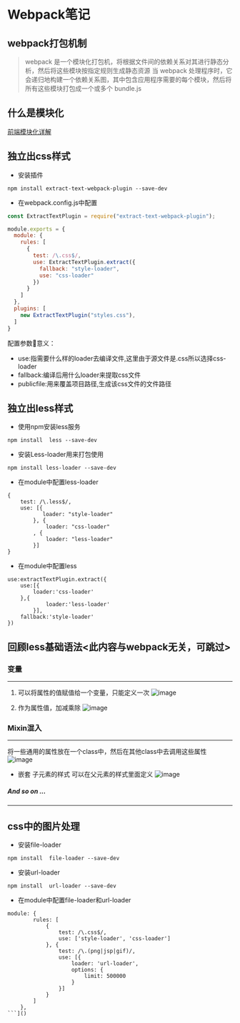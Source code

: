 # Webpack笔记
## webpack打包机制
> webpack 是一个模块化打包机，将根据文件间的依赖关系对其进行静态分析，然后将这些模块按指定规则生成静态资源
> 当 webpack 处理程序时，它会递归地构建一个依赖关系图，其中包含应用程序需要的每个模块，然后将所有这些模块打包成一个或多个 bundle.js

## 什么是模块化
[前端模块化详解](https://www.jianshu.com/p/da857b61496a)
## 独立出css样式
* 安装插件

`npm install extract-text-webpack-plugin --save-dev`

* 在webpack.config.js中配置

```js
const ExtractTextPlugin = require("extract-text-webpack-plugin");

module.exports = {
  module: {
    rules: [
      {
        test: /\.css$/,
        use: ExtractTextPlugin.extract({
          fallback: "style-loader",
          use: "css-loader"
        })
      }
    ]
  },
  plugins: [
    new ExtractTextPlugin("styles.css"),
  ]
}
```

配置参数意义：
* use:指需要什么样的loader去编译文件,这里由于源文件是.css所以选择css-loader
* fallback:编译后用什么loader来提取css文件
* publicfile:用来覆盖项目路径,生成该css文件的文件路径

## 独立出less样式
* 使用npm安装less服务

`npm install  less --save-dev`

* 安装Less-loader用来打包使用

`npm install less-loader --save-dev `
* 在module中配置less-loader

```
{
    test: /\.less$/,
    use: [{
           loader: "style-loader" 
        }, {
            loader: "css-loader" 
        , {
            loader: "less-loader"
        }]
}
```
* 在module中配置less

```
use:extractTextPlugin.extract({
    use:[{
        loader:'css-loader'
    },{
            loader:'less-loader'
        }],
    fallback:'style-loader'
})
```

## 回顾less基础语法<此内容与webpack无关，可跳过>
### 变量

-------
1. 可以将属性的值赋值给一个变量，只能定义一次
![image](https://upload-images.jianshu.io/upload_images/22090340-6159f26e24de59b4.jpg?imageMogr2/auto-orient/strip%7CimageView2/2/w/1240)

1. 作为属性值，加减乘除
![image](https://upload-images.jianshu.io/upload_images/22090340-88b83a54e7aff215.jpg?imageMogr2/auto-orient/strip%7CimageView2/2/w/1240)

### Mixin混入

-------
将一些通用的属性放在一个class中，然后在其他class中去调用这些属性
![image](https://upload-images.jianshu.io/upload_images/22090340-3627d28437ff8d98.jpg?imageMogr2/auto-orient/strip%7CimageView2/2/w/1240)
* 嵌套 子元素的样式 可以在父元素的样式里面定义
![image](https://upload-images.jianshu.io/upload_images/22090340-dd71453fac047bd4.jpg?imageMogr2/auto-orient/strip%7CimageView2/2/w/1240)

##### ***And so on ...***

-------

## css中的图片处理
* 安装file-loader

`npm install  file-loader --save-dev`

* 安装url-loader

`npm install  url-loader --save-dev`

* 在module中配置file-loader和url-loader

```
module: {
        rules: [
            {
                test: /\.css$/,
                use: ['style-loader', 'css-loader']
            }, {
                test: /\.(png|jsp|gif)/,
                use: [{
                    loader: 'url-loader',
                    options: {
                        limit: 500000
                    }
                }]
            }
        ]
    },
```]()
